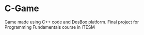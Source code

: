 # C-Game
Game made using C++ code and DosBox platform. Final project for Programming Fundamentals course in ITESM
